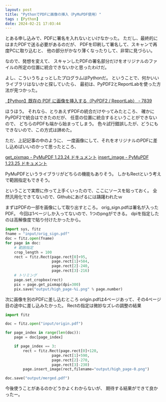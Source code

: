 ```yaml
---
layout: post
title: "PythonでPDFに画像の挿入（PyMuPDF使用）"
tags : [Python]
date: 2024-02-21 17:03:44
---
```



とある申し込みで、PDFに署名を入れないといけなかった。
ただし、最終的にはまたPDFで送る必要があるのだが、
PDFを印刷して署名して、スキャンで再度PCに取り込むと、
他の部分がかなり薄くなったりして、非常に見づらい。

なので、発想を変えて、
スキャンしたPDFの署名部分だけをオリジナルのファイルの所定の位置に統合できないかと思ったわけだ。

よし、こういうちょっとしたプログラムはPythonだ。
ということで、何かいいライブラリはないかと探していたら、
最初は、PyPDF2とReportLabを使った方法が見つかった。

[【Python】既存の PDF に画像を挿入する（PyPDF2 / ReportLab） - 7839](https://serip39.hatenablog.com/entry/2021/01/18/170000)



ほうほう。
それなら、とりあえずPDFの統合だけやってみたところ、
確かにPyPDF2で統合はできたのだが、
任意の位置に統合するということができないので、
どちらのPDFも端から始まってしまう。
色々試行錯誤したが、どうにもできないので、この方式は諦めた。

ただ、上記記事の中のように、
一度画像にして、それをオリジナルのPDFに差し込めばいいのかって思ったところ、


[get_pixmap - PyMuPDF 1.23.24 ドキュメント](https://pymupdf.readthedocs.io/ja/latest/page.html#Page.get_pixmap)
[insert_image - PyMuPDF 1.23.25 ドキュメント](https://pymupdf.readthedocs.io/ja/latest/page.html#Page.insert_image)

PyMuPDFというライブラリがどちらの機能もありそう。
しかもRectという考えで範囲指定もできそう。


ということで実際に作って上手くいったので、ここにソースを貼っておく。
全然汎用化できてないので、Githubにあげるには躊躇われたｗ




まずはPDFの一部を画像にして取り出すところ。
orig_sign.pdfは署名が入ったPDF。
今回は1ページしか入ってないので、1つのpngができる。
dpiを指定したのは高解像度で貼り付けたかったから。

```python
import sys, fitz
fname = "input/orig_sign.pdf"
doc = fitz.open(fname)
for page in doc:
    # 範囲指定
    crop_length = 100
    rect = fitz.Rect(page.rect[0]+95,
                     page.rect[1]+584,
                     page.rect[2]-240,
                     page.rect[3]-216)
    # トリミング
    page.set_cropbox(rect)
    pix = page.get_pixmap(dpi=300)
    pix.save("output/high_page-%i.png" % page.number)
```



次に画像を別のPDFに差し込むところ
origin.pdfは4ページあって、その4ページ目の途中に差し込みたかった。
Rectの指定は微妙なズレの調整の結果

```python
import fitz

doc = fitz.open("input/origin.pdf")

for page_index in range(len(doc)):
    page = doc[page_index]

    if page_index == 3:
        rect = fitz.Rect(page.rect[0]+120,
                     page.rect[1]+590,
                     page.rect[2]-270,
                     page.rect[3]-230)
        page.insert_image(rect,filename="output/high_page-0.png")

doc.save("output/merged.pdf")
```

今後使うことがあるのかどうかよくわからないが、
期待する結果ができて良かったー。





